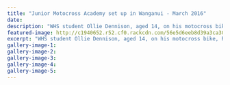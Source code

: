```yaml
---
title: "Junior Motocross Academy set up in Wanganui - March 2016"
date: 
description: "WHS student Ollie Dennison, aged 14, on his motocross bike, River City Press 10/3/16..."
featured-image: http://c1940652.r52.cf0.rackcdn.com/56e5d6eeb8d39a3ca3001df5/Ollie-Dennison-motorcross-March-2016.jpg
excerpt: "WHS student Ollie Dennison, aged 14, on his motocross bike, River City Press 10/3/16..."
gallery-image-1: 
gallery-image-2: 
gallery-image-3: 
gallery-image-4: 
gallery-image-5: 
---
```

